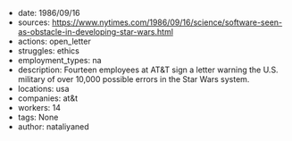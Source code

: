 - date: 1986/09/16
- sources: https://www.nytimes.com/1986/09/16/science/software-seen-as-obstacle-in-developing-star-wars.html
- actions: open_letter
- struggles: ethics
- employment_types: na
- description: Fourteen employees at AT&T sign a letter warning the U.S. military of over 10,000 possible errors in the Star Wars system.
- locations: usa
- companies: at&t
- workers: 14
- tags: None
- author: nataliyaned
